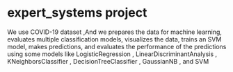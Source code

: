 # expert_systems project

We use COVID-19 dataset
,And we prepares the data for machine learning, evaluates multiple classification models, visualizes the data, trains an SVM model, makes predictions, and evaluates the performance of the predictions using some models like 
LogisticRegression ,
LinearDiscriminantAnalysis ,
KNeighborsClassifier ,
DecisionTreeClassifier ,
GaussianNB ,
and SVM

